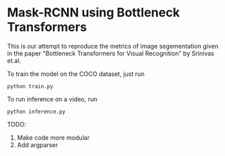 # Mask-RCNN using Bottleneck Transformers

This is our attempt to reproduce the metrics of image segementation given in the paper "Bottleneck Transformers for Visual Recognition" by Srinivas et.al.


To train the model on the COCO dataset, just run

```
python train.py
```

To run inference on a video, run

```
python inference.py
```

TODO:
1. Make code more modular
2. Add argparser
